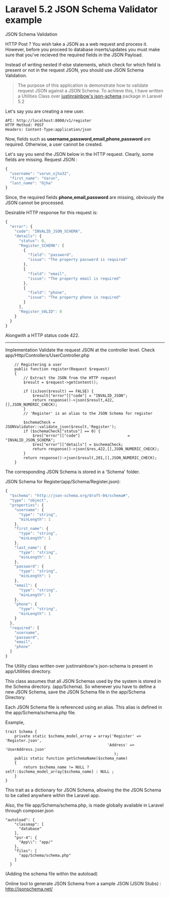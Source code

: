 # Laravel 5.2 JSON Schema Validator example

JSON Schema Validation

HTTP Post ? You wish take a JSON as a web request and process it.
However, before you proceed to database inserts/updates you must make sure that you've recieved the required fields in the JSON Payload. 

Instead of writing nested if-else statements, which check for which field is present or not in the request JSON, you should use JSON Schema Validation.

>The purpose of this application is demonstrate how to validate request JSON against a JSON Schema. To achieve this, I have written a Utilities Class over [justinrainbow's json-schema](https://github.com/justinrainbow/json-schema) package in Laravel 5.2

Let's say you are creating a new user.

```
API: http://localhost:8000/v1/register
HTTP Method: POST
Headers: Content-Type:application/json
```

Now, fields such as **username,password,email,phone,password** are required. Otherwise, a user cannot be created. 

Let's say you send the JSON below in the HTTP request. Clearly, some fields are missing.
Request JSON :
```javascript
{
  "username": "varun_ojha32",
  "first_name": "Varun",
  "last_name": "Ojha"
}
```

Since, the required fields **phone,email,password** are missing, obviously the JSON cannot be processed.

Desirable HTTP response for this request is:

```javascript
{
  "error": {
    "code": "INVALID_JSON_SCHEMA",
    "details": {
      "status": 0,
      "Register_SCHEMA": [
        {
          "field": "password",
          "issue": "The property password is required"
        },
        {
          "field": "email",
          "issue": "The property email is required"
        },
        {
          "field": "phone",
          "issue": "The property phone is required"
        }
      ],
      "Register_VALID": 0
    }
  }
}
```
Alongwith a HTTP status code 422. 

---
Implementation
Validate the request JSON at the controller level. Check app/Http/Controllers/UserController.php

```
	// Registering a user
    public function register(Request $request)
    {
        // Extract the JSON from the HTTP request
        $result = $request->getContent();

        if (isJson($result) == FALSE) {
            $result["error"]["code"] = "INVALID_JSON";
            return response()->json($result,422,[],JSON_NUMERIC_CHECK);  
        }
        // 'Register' is an alias to the JSON Schema for register

        $schemaCheck = JSONValidator::validate_json($result,'Register');
        if ($schemaCheck["status"] == 0) {
            $res["error"]["code"]                     = "INVALID_JSON_SCHEMA";
            $res["error"]["details"] = $schemaCheck;
            return response()->json($res,422,[],JSON_NUMERIC_CHECK); 
        }
        return response()->json($result,201,[],JSON_NUMERIC_CHECK);
    }

```
The corresponding JSON Schema is stored in a 'Schema' folder. 

JSON Schema for Register(app/Schema/Register.json):

```javascript
{
  "$schema": "http://json-schema.org/draft-04/schema#",
  "type": "object",
  "properties": {
    "username": {
      "type": "string",
      "minLength": 1
    },
    "first_name": {
      "type": "string",
      "minLength": 1
    },
    "last_name": {
      "type": "string",
      "minLength": 1
    },
    "password": {
      "type": "string",
      "minLength": 1
    },
    "email": {
      "type": "string",
      "minLength": 1
    },
    "phone": {
      "type": "string",
      "minLength": 1
    }
  },
  "required": [
    "username",
    "password",
    "email",
    "phone"
  ]
}
```

The Utility class written over justinrainbow's json-schema is present in app/Utilities directory.

This class assumes that all JSON Schemas used by the system is stored in the Schema directory. (app/Schema). So whenever you have to define a new JSON Schema, save the JSON Schema file in the app/Schema Directory.

Each JSON Schema file is referenced using an alias. This alias is defined in the app/Schema/schema.php file.

Example,

```
trait Schema {
    private static $schema_model_array = array('Register' => 'Register.json',
                                             'Address' => 'UserAddress.json'
                                                );
    public static function getSchemaName($schema_name)
    {
        return $schema_name != NULL ? self::$schema_model_array[$schema_name] : NULL ;
    }
}
```

This trait as a dictionary for JSON Schema, allowing the the JSON Schema to be called anywhere within the Laravel app.

Also, the file app/Schema/schema.php, is made globally available in Laravel through composer.json
```
"autoload": {
    "classmap": [
      "database"
    ],
    "psr-4": {
      "App\\": "app/"
    },
    "files": [
      "app/Schema/schema.php"
    ]
  }
```
(Adding the schema file within the autoload)


Online tool to generate JSON Schema from a sample JSON (JSON Stubs) : http://jsonschema.net/
